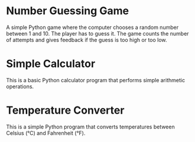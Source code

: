# Number Guessing Game

A simple Python game where the computer chooses a random number between 1 and 10.
The player has to guess it. The game counts the number of attempts and gives
feedback if the guess is too high or too low.


# Simple Calculator

This is a basic Python calculator program that performs simple arithmetic operations.


# Temperature Converter

This is a simple Python program that converts temperatures between Celsius (°C) and Fahrenheit (°F).